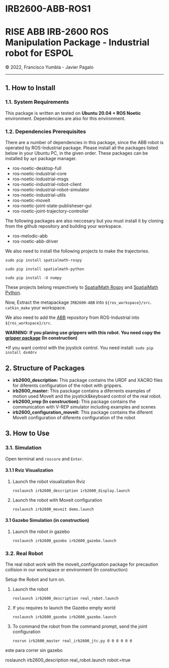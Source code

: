 # IRB2600-ABB-ROS1
<h1 style="border:none"> RISE ABB IRB-2600 ROS Manipulation Package - Industrial robot for ESPOL</h1>
&copy; 2022, Francisco Yumbla - Javier Pagalo

<hr>

## 1. How to Install

### 1.1. System Requirements

This package is written an tested on **Ubuntu 20.04 + ROS Noetic** environment. Dependencies are also for this environment.

### 1.2. Dependencies Prerequisites

There are a number of dependencies in this package, since the ABB robot is operated by ROS-Industrial package. Please install all the packages listed below in your Ubuntu PC, in the given order. These packages can be installed by `apt` package manager.

* ros-noetic-desktop-full
* ros-noetic-industrial-core
* ros-noetic-industrial-msgs
* ros-noetic-industrial-robot-client
* ros-noetic-industrial-robot-simulator
* ros-noetic-industrial-utils
* ros-noetic-moveit
* ros-noetic-joint-state-publisheser-gui
* ros-noetic-joint-trajectory-controller

The following packages are also neccesary but you must install it by cloning from the github repository and building your workspace.

* ros-melodic-abb
* ros-noetic-abb-driver

We also need to install the following projects to make the trajectories.
```
sudo pip install spatialmath-rospy
```
```
sudo pip install spatialmath-python
```
```
sudo pip install -U numpy
```
These projects belong respectively to [SpatialMath Rospy](https://pypi.org/project/spatialmath-rospy/) and [SpatialMath Python](https://pypi.org/project/spatialmath-python/).

Now, Extract the metapackage `IRB2600-ABB` into `${ros_workspace}/src`. `catkin_make` your workspace.

We also need to add the [ABB](https://github.com/ros-industrial/abb.git) repository from 
ROS-Industrial into `${ros_workspace}/src`.

**WARNING: If you planing use grippers with this robot. You need copy the [gripper package](https://github.com/fryumbla/Robotiq-grippers.git) (In construction)**

*If you want control with the joystick control. You need install: `sudo pip install ds4drv`


## 2. Structure of Packages

* **irb2600_description:** This package contains the URDF and XACRO files for diferents configuration of the robot with grippers.
* **irb2600_master:** This pasckage contains a diferrents examples of motion used MoveIt and the joystick&keyboard control of the real robot.
* **irb2600_vrep (In construction):** This package contains the communication with V-REP simulator including examples and scenes
* **irb2600_configuration_moveit:** This package contains the diferent MoveIt configuration of diferents configuration of the robot

## 3. How to Use

### 3.1. Simulation

Open terminal and `roscore` and `Enter`. 

#### 3.1.1 Rviz Visualization

1. Launch the robot visualization Rviz
   ```
   roslaunch irb2600_description irb2600_display.launch
   ```

2. Launch the robot with Moveit configuration
   ```
   roslaunch irb2600_moveit demo.launch
   ```


#### 3.1 Gazebo Simulation (in construction)

1. Launch the robot in gazebo
   ```
   roslaunch irb2600_gazebo irb2600_gazebo.launch
   ```

### 3.2. Real Robot

The real robot work with the moveit_configuration package for precaution collision in our workspace or environment (In construction)

Setup the Robot and turn on. 

1. Launch the robot
   ```
   roslaunch irb2600_description real_robot.launch
   ```

2. If you requires to launch the Gazebo empty world
   ```
   roslaunch irb2600_gazebo irb2600_gazebo.launch
   ```
3. To command the robot from the command prompt, send the joint configuration

   ```
   rosrun irb2600_master real_irb2600_jtc.py 0 0 0 0 0 0 
   ```


este para correr sin gazebo

   roslaunch irb2600_description real_robot.launch robot:=true



